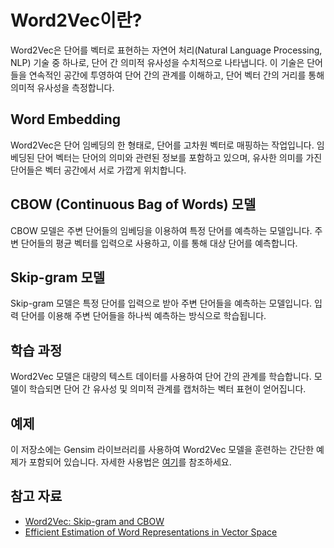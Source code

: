 # Word2Vec이란?

Word2Vec은 단어를 벡터로 표현하는 자연어 처리(Natural Language Processing, NLP) 기술 중 하나로, 단어 간 의미적 유사성을 수치적으로 나타냅니다. 이 기술은 단어들을 연속적인 공간에 투영하여 단어 간의 관계를 이해하고, 단어 벡터 간의 거리를 통해 의미적 유사성을 측정합니다.

## Word Embedding

Word2Vec은 단어 임베딩의 한 형태로, 단어를 고차원 벡터로 매핑하는 작업입니다. 임베딩된 단어 벡터는 단어의 의미와 관련된 정보를 포함하고 있으며, 유사한 의미를 가진 단어들은 벡터 공간에서 서로 가깝게 위치합니다.

## CBOW (Continuous Bag of Words) 모델

CBOW 모델은 주변 단어들의 임베딩을 이용하여 특정 단어를 예측하는 모델입니다. 주변 단어들의 평균 벡터를 입력으로 사용하고, 이를 통해 대상 단어를 예측합니다.

## Skip-gram 모델

Skip-gram 모델은 특정 단어를 입력으로 받아 주변 단어들을 예측하는 모델입니다. 입력 단어를 이용해 주변 단어들을 하나씩 예측하는 방식으로 학습됩니다.

## 학습 과정

Word2Vec 모델은 대량의 텍스트 데이터를 사용하여 단어 간의 관계를 학습합니다. 모델이 학습되면 단어 간 유사성 및 의미적 관계를 캡처하는 벡터 표현이 얻어집니다.

## 예제

이 저장소에는 Gensim 라이브러리를 사용하여 Word2Vec 모델을 훈련하는 간단한 예제가 포함되어 있습니다. 자세한 사용법은 [여기](#)를 참조하세요.

## 참고 자료

- [Word2Vec: Skip-gram and CBOW](https://arxiv.org/abs/1301.3781)
- [Efficient Estimation of Word Representations in Vector Space](https://arxiv.org/abs/1301.3781)
